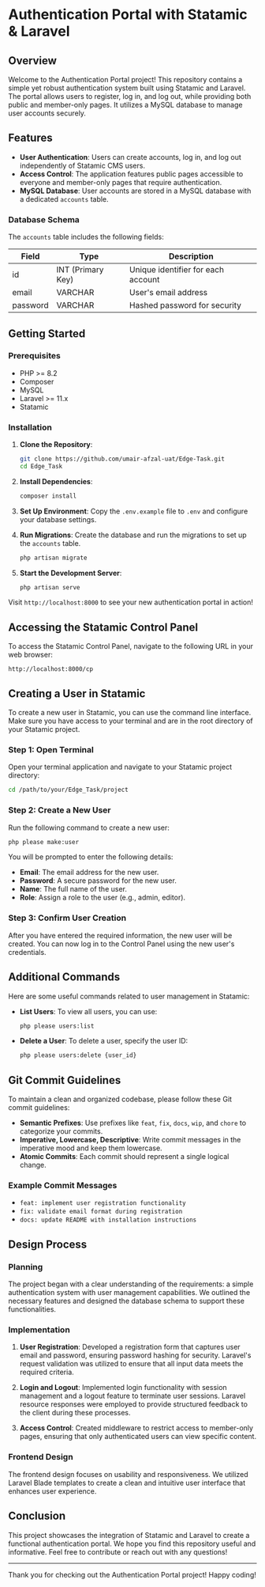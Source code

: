 # Authentication Portal with Statamic & Laravel

## Overview

Welcome to the Authentication Portal project! This repository contains a simple yet robust authentication system built using Statamic and Laravel. The portal allows users to register, log in, and log out, while providing both public and member-only pages. It utilizes a MySQL database to manage user accounts securely.

## Features

-   **User Authentication**: Users can create accounts, log in, and log out independently of Statamic CMS users.
-   **Access Control**: The application features public pages accessible to everyone and member-only pages that require authentication.
-   **MySQL Database**: User accounts are stored in a MySQL database with a dedicated `accounts` table.

### Database Schema

The `accounts` table includes the following fields:

| Field    | Type              | Description                        |
| -------- | ----------------- | ---------------------------------- |
| id       | INT (Primary Key) | Unique identifier for each account |
| email    | VARCHAR           | User's email address               |
| password | VARCHAR           | Hashed password for security       |

## Getting Started

### Prerequisites

-   PHP >= 8.2
-   Composer
-   MySQL
-   Laravel >= 11.x
-   Statamic

### Installation

1. **Clone the Repository**:

    ```bash
    git clone https://github.com/umair-afzal-uat/Edge-Task.git
    cd Edge_Task
    ```

2. **Install Dependencies**:

    ```bash
    composer install
    ```

3. **Set Up Environment**:
   Copy the `.env.example` file to `.env` and configure your database settings.

4. **Run Migrations**:
   Create the database and run the migrations to set up the `accounts` table.

    ```bash
    php artisan migrate
    ```

5. **Start the Development Server**:
    ```bash
    php artisan serve
    ```

Visit `http://localhost:8000` to see your new authentication portal in action!

## Accessing the Statamic Control Panel

To access the Statamic Control Panel, navigate to the following URL in your web browser:

```
http://localhost:8000/cp
```

## Creating a User in Statamic

To create a new user in Statamic, you can use the command line interface. Make sure you have access to your terminal and are in the root directory of your Statamic project.

### Step 1: Open Terminal

Open your terminal application and navigate to your Statamic project directory:

```bash
cd /path/to/your/Edge_Task/project
```

### Step 2: Create a New User

Run the following command to create a new user:

```bash
php please make:user
```

You will be prompted to enter the following details:

-   **Email**: The email address for the new user.
-   **Password**: A secure password for the new user.
-   **Name**: The full name of the user.
-   **Role**: Assign a role to the user (e.g., admin, editor).

### Step 3: Confirm User Creation

After you have entered the required information, the new user will be created. You can now log in to the Control Panel using the new user's credentials.

## Additional Commands

Here are some useful commands related to user management in Statamic:

-   **List Users**: To view all users, you can use:

    ```bash
    php please users:list
    ```

-   **Delete a User**: To delete a user, specify the user ID:
    ```bash
    php please users:delete {user_id}
    ```

## Git Commit Guidelines

To maintain a clean and organized codebase, please follow these Git commit guidelines:

-   **Semantic Prefixes**: Use prefixes like `feat`, `fix`, `docs`, `wip`, and `chore` to categorize your commits.
-   **Imperative, Lowercase, Descriptive**: Write commit messages in the imperative mood and keep them lowercase.
-   **Atomic Commits**: Each commit should represent a single logical change.

### Example Commit Messages

-   `feat: implement user registration functionality`
-   `fix: validate email format during registration`
-   `docs: update README with installation instructions`

## Design Process

### Planning

The project began with a clear understanding of the requirements: a simple authentication system with user management capabilities. We outlined the necessary features and designed the database schema to support these functionalities.

### Implementation

1. **User Registration**: Developed a registration form that captures user email and password, ensuring password hashing for security. Laravel's request validation was utilized to ensure that all input data meets the required criteria.
2. **Login and Logout**: Implemented login functionality with session management and a logout feature to terminate user sessions. Laravel resource responses were employed to provide structured feedback to the client during these processes.

3. **Access Control**: Created middleware to restrict access to member-only pages, ensuring that only authenticated users can view specific content.

### Frontend Design

The frontend design focuses on usability and responsiveness. We utilized Laravel Blade templates to create a clean and intuitive user interface that enhances user experience.

## Conclusion

This project showcases the integration of Statamic and Laravel to create a functional authentication portal. We hope you find this repository useful and informative. Feel free to contribute or reach out with any questions!

---

Thank you for checking out the Authentication Portal project! Happy coding!

